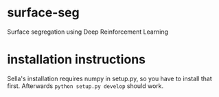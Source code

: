 # surface-seg
Surface segregation using Deep Reinforcement Learning

# installation instructions

Sella's installation requires numpy in setup.py, so you have to install that first. Afterwards `python setup.py develop` should work.

